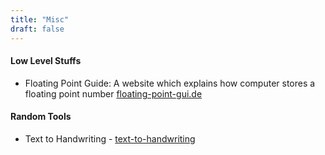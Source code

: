 ```yaml
---
title: "Misc"
draft: false
---
```


#### Low Level Stuffs 

- Floating Point Guide: A website which explains how computer
stores a floating point number [floating-point-gui.de](https://floating-point-gui.de/)

#### Random Tools

- Text to Handwriting - [text-to-handwriting](https://saurabhdaware.github.io/text-to-handwriting/)
